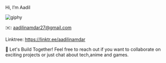 Hi, I’m Aadil

![giphy](https://media.giphy.com/media/3oKIPnAiaMCws8nOsE/giphy.gif)

✉️: aadilinamdar27@gmail.com

Linktree: https://linktr.ee/aadilinamdar

🚀 Let's Build Together!
Feel free to reach out if you want to collaborate on exciting projects or just chat about tech,anime and games.
